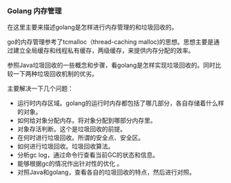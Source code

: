 ### Golang 内存管理

在这里主要来描述golang是怎样进行内存管理的和垃圾回收的。

go的内存管理参考了tcmalloc（thread-caching malloc\)的思想。思想主要是通过建立全局缓存和线程私有缓存，两级缓存，来提供内存分配的效率。

参照Java垃圾回收的一些概念和步骤，看golang是怎样实现垃圾回收的。同时比较一下两种垃圾回收机制的优劣。

主要解决一下几个问题：

* 运行时内存区域。golang的运行时内存都包括了哪几部分，各自存储着什么样的对象。
* 如何给对象分配内存。将对象分配到哪部分内存里。
* 对象存活判断。这个是垃圾回收的前提。
* 在何时进行垃圾回收。所谓的安全点、安全区。
* 如何进行垃圾回收。垃圾回收算法。
* 分析gc log，通过命令行查看当前GC的状态和信息。
* 能够根据gc的情况作出针对性的优化 。
* 对照Java和golang，查看各自的垃圾回收的特点，然后进行对照。



